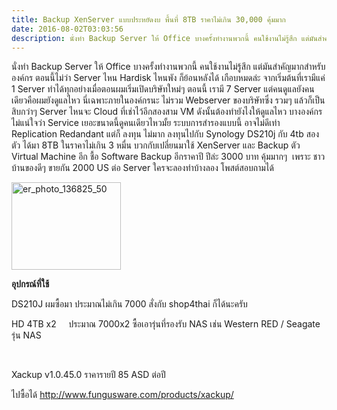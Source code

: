 ```yaml
---
title: Backup XenServer แบบประหยัดงบ พื้นที่ 8TB ราคาไม่เกิน 30,000 คุ้มมาก
date: 2016-08-02T03:03:56
description: นั่งทำ Backup Server ให้ Office บางครั้งทำงานพวกนี้ คนใช้งานไม่รู้สึก แต่มันสำคัญมากสำหรับองค์กร ตอนนี้ไม่ว่า Server ไหน Hardisk ไหนพัง ก็ย้อนหลังได้ เกือบหมดล่ะ จากเริ่มต้นที่เรามีแค่ 1 Server
---
```


นั่งทำ Backup Server ให้ Office บางครั้งทำงานพวกนี้ คนใช้งานไม่รู้สึก แต่มันสำคัญมากสำหรับองค์กร<wbr /> ตอนนี้ไม่ว่า Server ไหน Hardisk ไหนพัง ก็ย้อนหลังได้ เกือบหมดล่ะ จากเริ่มต้นที่เรามีแค่ 1 Server ทำได้ทุกอย่างเมื่อตอนผมเริ่มเปิดบริษัทใหม่ๆ ตอนนี้ เรามี 7 Server แต่คนดูแลยังคนเดียวคือผมยั<wbr />งดูแลไหว นี่เฉพาะภายในองค์กรนะ ไม่รวม Webserver ของบริษัทซึ่ง รวมๆ แล้วก็เป็นสิบกว่าๆ Server ไหนจะ Cloud ที่เช่าไว้อีกสองสาม VM ดังนั้นต้องทำยังไงให้ดูแลไ<wbr />หว บางองค์กรไม่แน่ใจว่า Service เยอะขนาดนี้ดูคนเดียวไหวมั้<wbr />ย ระบบการสำรองแบบนี้ อาจไม่ดีเท่า Replication Redandant แต่ก็ ลงทุน ไม่มาก ลงทุนไปกับ Synology DS210j กับ 4tb สอง ตัว ได้มา 8TB ในราคาไม่เกิน 3 หมื่น บวกกับเปลี่ยนมาใช้ XenServer และ Backup ตัว Virtual Machine อีก ชื้อ Software Backup อีกราคาปี ปีล่ะ 3000 บาท คุ้มมากๆ  เพราะ ชาวบ้านของดีๆ ขายกัน 2000 US ต่อ Server ใครจะลองทำบ้างลอง โพสต์สอบถามได้

<img class="alignnone size-full wp-image-68" alt="er_photo_136825_50" src="http://www.greanapp.com/wp-content/uploads/2014/02/er_photo_136825_50.jpg" width="175" height="140" />

<strong>อุปกรณ์ที่ใช้</strong>

DS210J ผมซื้อมา ประมาณไม่เกิน 7000 สั่งกับ shop4thai ก็ได้นะครับ

HD 4TB x2     ประมาณ 7000x2 ซื้อเอารุ่นที่รองรับ NAS เช่น Western RED / Seagate รุ่น NAS

&nbsp;

Xackup v1.0.45.0 ราคารายปี 85 ASD ต่อปี

ไปซื้อได้ http://www.fungusware.com/products/xackup/

&nbsp;
